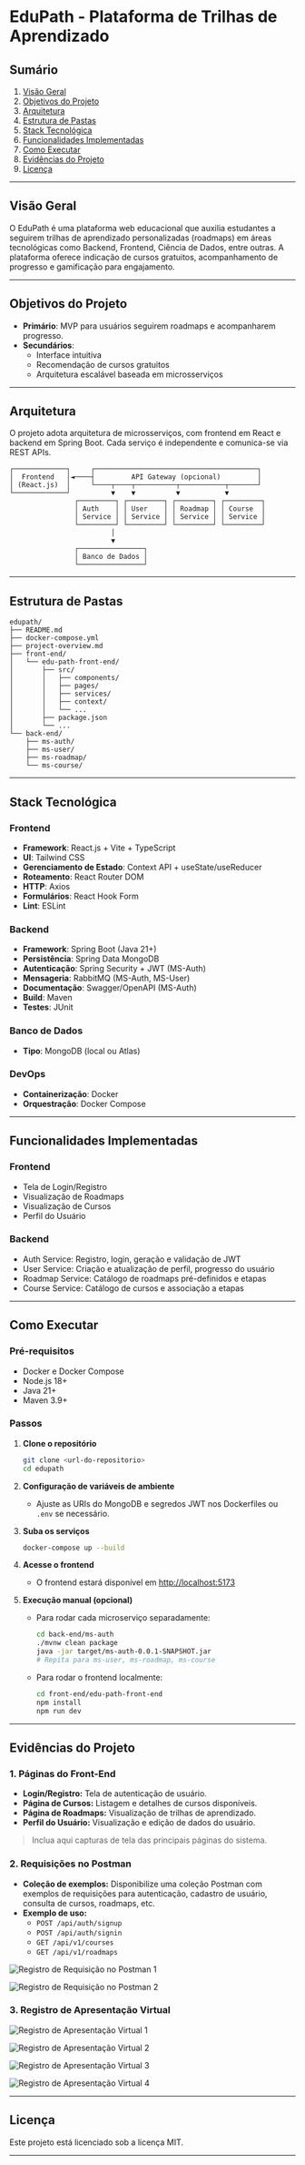 # EduPath - Plataforma de Trilhas de Aprendizado

## Sumário

1. [Visão Geral](#visão-geral)
2. [Objetivos do Projeto](#objetivos-do-projeto)
3. [Arquitetura](#arquitetura)
4. [Estrutura de Pastas](#estrutura-de-pastas)
5. [Stack Tecnológica](#stack-tecnológica)
6. [Funcionalidades Implementadas](#funcionalidades-implementadas)
7. [Como Executar](#como-executar)
8. [Evidências do Projeto](#evidências-do-projeto)
9. [Licença](#licença)

---

## Visão Geral

O EduPath é uma plataforma web educacional que auxilia estudantes a seguirem trilhas de aprendizado personalizadas (roadmaps) em áreas tecnológicas como Backend, Frontend, Ciência de Dados, entre outras. A plataforma oferece indicação de cursos gratuitos, acompanhamento de progresso e gamificação para engajamento.

---

## Objetivos do Projeto

- **Primário**: MVP para usuários seguirem roadmaps e acompanharem progresso.
- **Secundários**:
  - Interface intuitiva
  - Recomendação de cursos gratuitos
  - Arquitetura escalável baseada em microsserviços

---

## Arquitetura

O projeto adota arquitetura de microsserviços, com frontend em React e backend em Spring Boot. Cada serviço é independente e comunica-se via REST APIs.

```
┌─────────────┐     ┌────────────────────────────────────────┐
│  Frontend   │◄────┤         API Gateway (opcional)         │
│ (React.js)  │     └────┬────┬──────────┬───────────┬───────┘
└─────────────┘          ▼    ▼          ▼           ▼
                ┌─────────┐ ┌─────────┐ ┌─────────┐ ┌─────────┐
                │ Auth    │ │ User    │ │ Roadmap │ │ Course  │
                │ Service │ │ Service │ │ Service │ │ Service │
                └─────────┘ └─────────┘ └─────────┘ └─────────┘
                         │
                         ▼
                ┌────────────────┐
                │ Banco de Dados │
                └────────────────┘
```

---

## Estrutura de Pastas

```
edupath/
├── README.md
├── docker-compose.yml
├── project-overview.md
├── front-end/
│   └── edu-path-front-end/
│       ├── src/
│       │   ├── components/
│       │   ├── pages/
│       │   ├── services/
│       │   ├── context/
│       │   └── ...
│       ├── package.json
│       └── ...
└── back-end/
    ├── ms-auth/
    ├── ms-user/
    ├── ms-roadmap/
    └── ms-course/
```

---

## Stack Tecnológica

### Frontend

- **Framework**: React.js + Vite + TypeScript
- **UI**: Tailwind CSS
- **Gerenciamento de Estado**: Context API + useState/useReducer
- **Roteamento**: React Router DOM
- **HTTP**: Axios
- **Formulários**: React Hook Form
- **Lint**: ESLint

### Backend

- **Framework**: Spring Boot (Java 21+)
- **Persistência**: Spring Data MongoDB
- **Autenticação**: Spring Security + JWT (MS-Auth)
- **Mensageria**: RabbitMQ (MS-Auth, MS-User)
- **Documentação**: Swagger/OpenAPI (MS-Auth)
- **Build**: Maven
- **Testes**: JUnit

### Banco de Dados

- **Tipo**: MongoDB (local ou Atlas)

### DevOps

- **Containerização**: Docker
- **Orquestração**: Docker Compose

---

## Funcionalidades Implementadas

### Frontend

- Tela de Login/Registro
- Visualização de Roadmaps
- Visualização de Cursos
- Perfil do Usuário

### Backend

- Auth Service: Registro, login, geração e validação de JWT
- User Service: Criação e atualização de perfil, progresso do usuário
- Roadmap Service: Catálogo de roadmaps pré-definidos e etapas
- Course Service: Catálogo de cursos e associação a etapas

---

## Como Executar

### Pré-requisitos

- Docker e Docker Compose
- Node.js 18+
- Java 21+
- Maven 3.9+

### Passos

1. **Clone o repositório**

   ```sh
   git clone <url-do-repositorio>
   cd edupath
   ```

2. **Configuração de variáveis de ambiente**

   - Ajuste as URIs do MongoDB e segredos JWT nos Dockerfiles ou `.env` se necessário.

3. **Suba os serviços**

   ```sh
   docker-compose up --build
   ```

4. **Acesse o frontend**

   - O frontend estará disponível em [http://localhost:5173](http://localhost:5173)

5. **Execução manual (opcional)**

   - Para rodar cada microserviço separadamente:
     ```sh
     cd back-end/ms-auth
     ./mvnw clean package
     java -jar target/ms-auth-0.0.1-SNAPSHOT.jar
     # Repita para ms-user, ms-roadmap, ms-course
     ```
   - Para rodar o frontend localmente:
     ```sh
     cd front-end/edu-path-front-end
     npm install
     npm run dev
     ```

---

## Evidências do Projeto

### 1. Páginas do Front-End

- **Login/Registro:** Tela de autenticação de usuário.
- **Página de Cursos:** Listagem e detalhes de cursos disponíveis.
- **Página de Roadmaps:** Visualização de trilhas de aprendizado.
- **Perfil do Usuário:** Visualização e edição de dados do usuário.

> Inclua aqui capturas de tela das principais páginas do sistema.

### 2. Requisições no Postman

- **Coleção de exemplos:** Disponibilize uma coleção Postman com exemplos de requisições para autenticação, cadastro de usuário, consulta de cursos, roadmaps, etc.
- **Exemplo de uso:**
  - `POST /api/auth/signup`
  - `POST /api/auth/signin`
  - `GET /api/v1/courses`
  - `GET /api/v1/roadmaps`

![Registro de Requisição no Postman 1](./assets/registro5.jpg)

![Registro de Requisição no Postman 2](./assets/registro6.jpg)

### 3. Registro de Apresentação Virtual

![Registro de Apresentação Virtual 1](./assets/registro1.jpg)

![Registro de Apresentação Virtual 2](./assets/registro2.jpg)

![Registro de Apresentação Virtual 3](./assets/registro3.jpg)

![Registro de Apresentação Virtual 4](./assets/registro4.jpg)

---

## Licença

Este projeto está licenciado sob a licença MIT.

---
